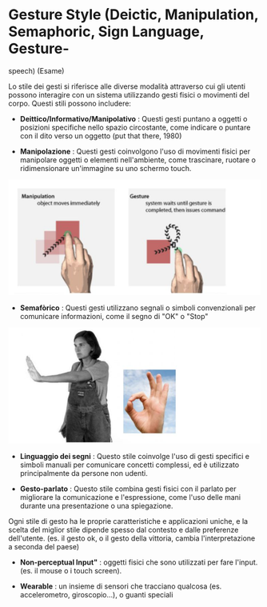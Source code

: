 # Gesture Style (Deictic, Manipulation, Semaphoric, Sign Language, Gesture-
speech) (Esame)


  
  
Lo stile dei gesti si riferisce alle diverse modalità attraverso cui gli
utenti possono interagire con un sistema utilizzando gesti fisici o movimenti
del corpo. Questi stili possono includere:

  

  

  * **Deittico/Informativo/Manipolativo** : Questi gesti puntano a oggetti o posizioni specifiche nello spazio circostante, come indicare o puntare con il dito verso un oggetto (put that there, 1980)
  

  * **Manipolazione** : Questi gesti coinvolgono l'uso di movimenti fisici per manipolare oggetti o elementi nell'ambiente, come trascinare, ruotare o ridimensionare un'immagine su uno schermo touch.

![](media/paste-f8207a217a64c5e1f36a80fea59364cf63bbb9f4.jpg)  

  

  * **Semafòrico** : Questi gesti utilizzano segnali o simboli convenzionali per comunicare informazioni, come il segno di "OK" o "Stop"

![](media/paste-6cf74bd560481fd369fa0ddf5c4cb8ca6ca0c011.jpg)  

  

  * **Linguaggio dei segni** : Questo stile coinvolge l'uso di gesti specifici e simboli manuali per comunicare concetti complessi, ed è utilizzato principalmente da persone non udenti.
  

  * **Gesto-parlato** : Questo stile combina gesti fisici con il parlato per migliorare la comunicazione e l'espressione, come l'uso delle mani durante una presentazione o una spiegazione.   
  
Ogni stile di gesto ha le proprie caratteristiche e applicazioni uniche, e la
scelta del miglior stile dipende spesso dal contesto e dalle preferenze
dell'utente. (es. il gesto ok, o il gesto della vittoria, cambia
l'interpretazione a seconda del paese)

  

  * **Non-perceptual Input"** : oggetti fisici che sono utilizzati per fare l'input. (es. il mouse o i touch screen).
  

  * **Wearable** : un insieme di sensori che tracciano qualcosa (es. accelerometro, giroscopio…), o guanti speciali
  

